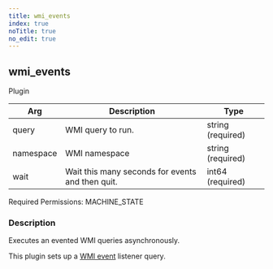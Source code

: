 ```yaml
---
title: wmi_events
index: true
noTitle: true
no_edit: true
---
```




<div class="vql_item"></div>


## wmi_events
<span class='vql_type label label-warning pull-right page-header'>Plugin</span>



<div class="vqlargs"></div>

Arg | Description | Type
----|-------------|-----
query|WMI query to run.|string (required)
namespace|WMI namespace|string (required)
wait|Wait this many seconds for events and then quit.|int64 (required)

Required Permissions: 
<span class="linkcolour label label-success">MACHINE_STATE</span>

### Description

Executes an evented WMI queries asynchronously.

This plugin sets up a [WMI event](https://docs.microsoft.com/en-us/windows/desktop/wmisdk/receiving-a-wmi-event) listener query.


